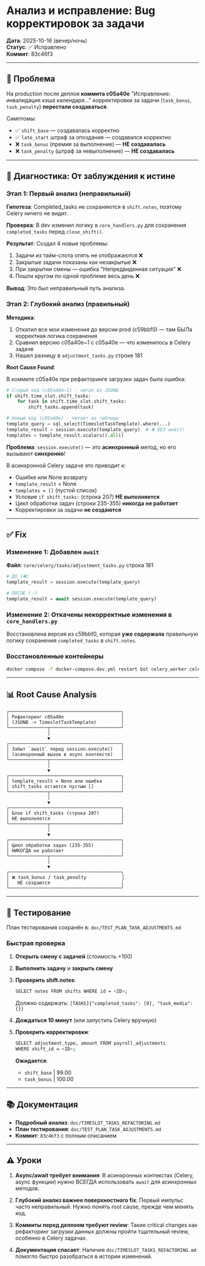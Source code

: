 # Анализ и исправление: Bug корректировок за задачи

**Дата**: 2025-10-16 (вечер/ночь)  
**Статус**: ✅ Исправлено  
**Коммит**: 83c46f3

---

## 🔴 Проблема

На production после деплоя **коммита c05a40e** "Исправление: инвалидация кэша календаря..." корректировки за задачи (`task_bonus`, `task_penalty`) **перестали создаваться**.

Симптомы:
- ✅ `shift_base` — создавалась корректно
- ✅ `late_start` штраф за опоздания — создавался корректно
- ❌ `task_bonus` (премия за выполнение) — **НЕ создавалась**
- ❌ `task_penalty` (штраф за невыполнение) — **НЕ создавалась**

---

## 🔎 Диагностика: От заблуждения к истине

### Этап 1: Первый анализ (неправильный)

**Гипотеза**: Completed_tasks не сохраняются в `shift.notes`, поэтому Celery ничего не видит.

**Проверка**: В dev изменил логику в `core_handlers.py` для сохранения `completed_tasks` перед `close_shift()`.

**Результат**: Создал 4 новые проблемы:
1. Задачи из тайм-слота опять не отображаются ❌
2. Закрытые задачи показаны как незакрытые ❌
3. При закрытии смены — ошибка "Непредвиденная ситуация" ❌
4. Пошли кругом по одной проблеме весь день ❌

**Вывод**: Это был неправильный путь анализа.

### Этап 2: Глубокий анализ (правильный)

**Методика**:
1. Откатил все мои изменения до версии prod (c59bbf0) — там БЫЛа корректная логика сохранения
2. Сравнил версию c05a40e~1 с c05a40e — что изменилось в Celery задаче
3. Нашел разницу в `adjustment_tasks.py` строке 181

**Root Cause Found**: 

В коммите c05a40e при рефакторинге загрузки задач была ошибка:

```python
# Старый код (c05a40e~1) - читал из JSONB
if shift.time_slot.shift_tasks:
    for task in shift.time_slot.shift_tasks:
        shift_tasks.append(task)

# Новый код (c05a40e) - читает из таблицы
template_query = sql_select(TimeslotTaskTemplate).where(...)
template_result = session.execute(template_query)  # ❌ БЕЗ await!
templates = template_result.scalars().all()
```

**Проблема**: `session.execute()` — это **асинхронный** метод, но его вызывают **синхронно**!

В асинхронной Celery задаче это приводит к:
- Ошибке или None возврату
- `template_result` = None
- `templates = []` (пустой список)
- Условие `if shift_tasks:` (строка 207) **НЕ выполняется**
- Цикл обработки задач (строки 235-355) **никогда не работает**
- Корректировки за задачи **не создаются**

---

## ✅ Fix

### Изменение 1: Добавлен `await`

**Файл**: `core/celery/tasks/adjustment_tasks.py` строка 181

```python
# ДО (❌)
template_result = session.execute(template_query)

# ПОСЛЕ (✅)
template_result = await session.execute(template_query)
```

### Изменение 2: Откачены некорректные изменения в `core_handlers.py`

Восстановлена версия из c59bbf0, которая **уже содержала** правильную логику сохранения `completed_tasks` в `shift.notes`.

### Восстановленные контейнеры

```bash
docker compose -f docker-compose.dev.yml restart bot celery_worker celery_beat
```

---

## 📊 Root Cause Analysis

```
┌─────────────────────────────────────────┐
│ Рефакторинг c05a40e                     │
│ (JSONB -> TimeslotTaskTemplate)         │
└──────────────┬──────────────────────────┘
               │
               ▼
┌─────────────────────────────────────────┐
│ Забыт `await` перед session.execute()   │
│ (асинхронный вызов в async контексте)   │
└──────────────┬──────────────────────────┘
               │
               ▼
┌─────────────────────────────────────────┐
│ template_result = None или ошибка       │
│ shift_tasks остается пустым []          │
└──────────────┬──────────────────────────┘
               │
               ▼
┌─────────────────────────────────────────┐
│ Блок if shift_tasks (строка 207)        │
│ НЕ выполняется                          │
└──────────────┬──────────────────────────┘
               │
               ▼
┌─────────────────────────────────────────┐
│ Цикл обработки задач (235-355)          │
│ НИКОГДА не работает                     │
└──────────────┬──────────────────────────┘
               │
               ▼
┌─────────────────────────────────────────┐
│ ❌ task_bonus / task_penalty             │
│   НЕ создаются                          │
└─────────────────────────────────────────┘
```

---

## 🧪 Тестирование

План тестирования сохранён в: `doc/TEST_PLAN_TASK_ADJUSTMENTS.md`

### Быстрая проверка

1. **Открыть смену с задачей** (стоимость +100)
2. **Выполнить задачу** и **закрыть смену**
3. **Проверить shift.notes**:
   ```bash
   SELECT notes FROM shifts WHERE id = <ID>;
   ```
   Должно содержать: `[TASKS]{"completed_tasks": [0], "task_media": {}}`

4. **Дождаться 10 минут** (или запустить Celery вручную)

5. **Проверить корректировки**:
   ```bash
   SELECT adjustment_type, amount FROM payroll_adjustments 
   WHERE shift_id = <ID>;
   ```
   
   **Ожидается**:
   - `shift_base` | 99.00
   - `task_bonus` | 100.00

---

## 📚 Документация

- **Подробный анализ**: `doc/TIMESLOT_TASKS_REFACTORING.md`
- **План тестирования**: `doc/TEST_PLAN_TASK_ADJUSTMENTS.md`
- **Коммит**: `83c46f3` с полным описанием

---

## ⚠️ Уроки

1. **Async/await требует внимания**: В асинхронных контекстах (Celery, async функции) нужно ВСЕГДА использовать `await` для асинхронных методов.

2. **Глубокий анализ важнее поверхностного fix**: Первый импульс часто неправильный. Нужно понять root cause, прежде чем менять код.

3. **Коммиты перед деплоем требуют review**: Такие critical changes как рефакторинг загрузки данных должны пройти тщательный review, особенно в Celery задачах.

4. **Документация спасает**: Наличие `doc/TIMESLOT_TASKS_REFACTORING.md` помогло быстро разобраться в истории изменений.

